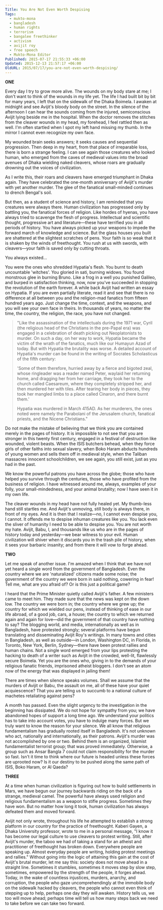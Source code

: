 ```yaml
---
Title: You Are Not Even Worth Despising
Tags:
  - mukto-mona
  - bangladesh
  - human rights
  - terrorism
  - bangalee freethinker
  - activism
  - avijit roy
  - free speech
  - Mukto-Mona Editor
Published: 2015-07-17 21:55:33 +06:00
Updated: 2015-12-13 21:57:17 +06:00
OldURL: 2015/07/17/you-are-not-even-worth-despising/
---
```


<strong>ONE
</strong>

Every day I try to grow more alive. The wounds on my body stare at me; I don't want to think of the wounds in my life yet. The life I had built bit by bit for many years, I left that on the sidewalk of the Dhaka Boimela. I awaken at midnight and see Avijit's bloody body on the street. In the silence of the afternoon I can hear the sounds coming from the injured, semiconscious Avijit lying beside me in the hospital. When the doctor removes the stitches from the cleaver wounds in my head, my forehead, I feel rattled then as well. I'm often startled when I spot my left hand missing my thumb. In the mirror I cannot even recognize my own face.

My wounded brain seeks answers; it seeks causes and sequential progression. Then deep in my heart, from that place of irreparable loss, there is born a strange feeling. I can see again those creatures who looked human, who emerged from the caves of medieval values into the broad avenues of Dhaka wielding naked cleavers, whose roars are gradually drowning out the voices of civilization.  

As I write this, their roars and cleavers have emerged triumphant in Dhaka again. They have celebrated the one-month anniversary of Avijit's murder with yet another murder. The glee of the fanatical small-minded continues to drench Bengal's soil.

But then, as a student of science and history, I am reminded that you creatures were always there. Human civilization has progressed only by battling you, the fanatical forces of religion. Like hordes of hyenas, you have always tried to scavenge the flesh of progress. Intellectual and scientific thought, progressive art and literature—these have terrified you in all periods of history. You have always picked up your weapons to impede the forward march of knowledge and science. But the glass houses you built are shattered at the slightest scratches of pens. Your faith is so weak that it is shaken by the winds of freethought. You rush at us with swords, with cleavers—your faith is saved only by cutting throats.
	
You always existed…

You were the ones who shredded Hypatia's flesh. You burnt to death uncountable 'witches'. You gloried in sati, burning widows. You found monstrous glee in burning Bruno. Like a frog in a well you punished Galileo, and burped in satisfaction thinking, now, now you've succeeded in stopping the revolution of the earth forever. 
A while back Avijit had written an essay on Hypatia. If you are even partially literate, read it and see that there is no difference at all between you and the religion-mad fanatics from fifteen hundred years ago. Just change the time, context, and the weapons, and you will see your own face in theirs. In thousands of years, no matter the time, the country, the religion, the race, you have not changed.  


<blockquote>
"Like the assassination of the intellectuals during the 1971 war, Cyril (the religious head of the Christians in the pre-Papal era) was engaged in a celebration of death picking out Neoplatonists to murder. On such a day, on her way to work, Hypatia became the victim of the wrath of the fanatics, much like our Humayun Azad of today. But with Hypatia the brutality was worse. A detailed account of Hypatia's murder can be found in the writing of Socrates Scholasticus of the fifth century: 



'Some of them therefore, hurried away by a fierce and bigoted zeal, whose ringleader was a reader named Peter, waylaid her returning home, and dragging her from her carriage, they took her to the church called Caesareum, where they completely stripped her, and then murdered her with tiles. After tearing her body in pieces, they took her mangled limbs to a place called Cinaron, and there burnt them.'


Hypatia was murdered in March 415AD. As her murderers, the ones noted were namely the Parabolani of the Jerusalem church, fanatical priests, and the Nicene Christians."</blockquote>


Do not make the mistake of believing that we think you are contained merely in the pages of history. It is impossible to not see that you are stronger in this twenty first century, engaged in a festival of destruction like wounded, violent beasts. When the ISIS butchers behead, when they force girls of other faiths into sexual slavery, when Boko Haram abducts hundreds of young women and sells them off in medieval style, when the Taliban massacres innocent schoolchildren, we see again, you still exist, just as you had in the past.

We know the powerful patrons you have across the globe; those who have helped you survive through the centuries, those who have profited from the business of religion. I have witnessed around me, always, examples of your folly, your small-mindedness, and your animal brutality; now I have seen it in my own life. 

The cleaver wounds in my head have not fully healed yet. My thumb-less hand still startles me. And Avijit's unmoving, still body is always there, in front of my eyes. And it is then that I realize—no, I cannot even despise you, I cannot. It offends me to despise inhuman creatures like you. You lack even the sliver of humanity I need to be able to despise you. You are not worth my hate. 
Avijit, Babu, I, and thousands like us who are in the pages of history today and yesterday—we bear witness to your evil. Human civilization will shiver when it discards you in the trash pile of history, when it sees your barbaric insanity; and from there it will vow to forge ahead.

<strong>TWO
</strong>

Let me speak of another issue. I'm amazed when I think that we have not yet heard a single word from the government of Bangladesh. Even the country where we are 'naturalized' citizens made some noise; the government of the country we were born in said nothing, cowering in fear! Tell me, what are you afraid of? Or is this just a political game?  

I heard that the Prime Minister quietly called Avijit's father. A few ministers came to meet him. They made sure that the news was kept on the down low. The country we were born in; the country where we grew up; the country for which we wielded our pens, instead of thinking of ease in our life abroad, of a good job, cars, a house; the country to which we returned again and again for love—did the government of that country have nothing to say? 
The blogging world, and media, internationally as well as in Bangladesh, have protested strongly; several platforms have begun translating and disseminating Avijit Roy's writings. In many towns and cities in Bangladesh, as well as outside—in London, Washington DC, in Florida, in Toronto, New York, Berlin, Sydney—there have been protest rallies and human chains. Not a single word emerged from your lips protesting the hacking to death of a writer such as Avijit in the crowded, well-lit, flawlessly secure Boimela. Yet you are the ones who, giving in to the demands of your religious fanatic friends, imprisoned atheist bloggers. I don't see an atom now of the energy that was displayed in jailing them!

There are times when silence speaks volumes. Shall we assume that the murders of Avijit or Babu, the assault on me, all of these have your quiet acquiescence? That you are telling us to succumb to a national culture of machetes retaliating against pens?

A month has passed. Even the slight urgency to the investigation in the beginning has dissipated. We do not hope for sympathy from you; we have abandoned hopes of support a long time ago. We understand your politics has to take into account votes, you have to indulge many forces. But we truly want to know the reason for your silence. 
We all know that religious fundamentalism has gradually rooted itself in Bangladesh. It's not unknown who act, nationally and internationally, as their patrons. Avijit's murder was not accomplished by one or two. Behind them is an organized, Islamist fundamentalist terrorist group; that was proved immediately. Otherwise, a group such as Ansar Bangla 7 could not claim responsibility for the murder so fast. Isn't it time to think where our future is headed unless these forces are uprooted now? Is it our destiny to be pushed along the same path of ISIS, Boko Haram, or Al Qaeda?

<strong>THREE</strong>

At a time when human civilization is figuring out how to build settlements in Mars, we have begun our journey backwards riding on the back of a strange, medieval camel. The powerful have always used religion and religious fundamentalism as a weapon to stifle progress. Sometimes they have won. But no matter how long it took, human civilization has always defeated them and moved forward.

Avijit not only wrote, throughout his life he attempted to establish a strong platform in our country for the practice of freethought. Kaberi Gayen, a Dhaka University professor, wrote to me in a personal message, "I know it has become our legal culture to use cleavers to protest writing. Still, after Avijit's murder, the taboo we had of taking a stand for an atheist and practitioner of freethought has broken down. Everywhere people are speaking up. Almost everyday people are writing, holding protest meetings and rallies."
Without going into the logic of attaining this gain at the cost of Avijit's brutal murder, let me say this: society does not move ahead in a straight line. Sometimes it stumbles, sometimes it moves step by slow step, sometimes, empowered by the strength of the people, it forges ahead. Today, in the wake of countless injustices, murders, anarchy, and corruption, the people who gaze uncomprehendingly at the immobile body on the sidewalk hacked by cleavers, the people who cannot even think of stepping up to help, perhaps one day they will awaken. History tells us, we too will move ahead; perhaps time will tell us how many steps back we need to take before we can take two forward. 

